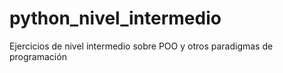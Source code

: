 # python_nivel_intermedio
Ejercicios de nivel intermedio sobre POO y otros paradigmas de programación 
